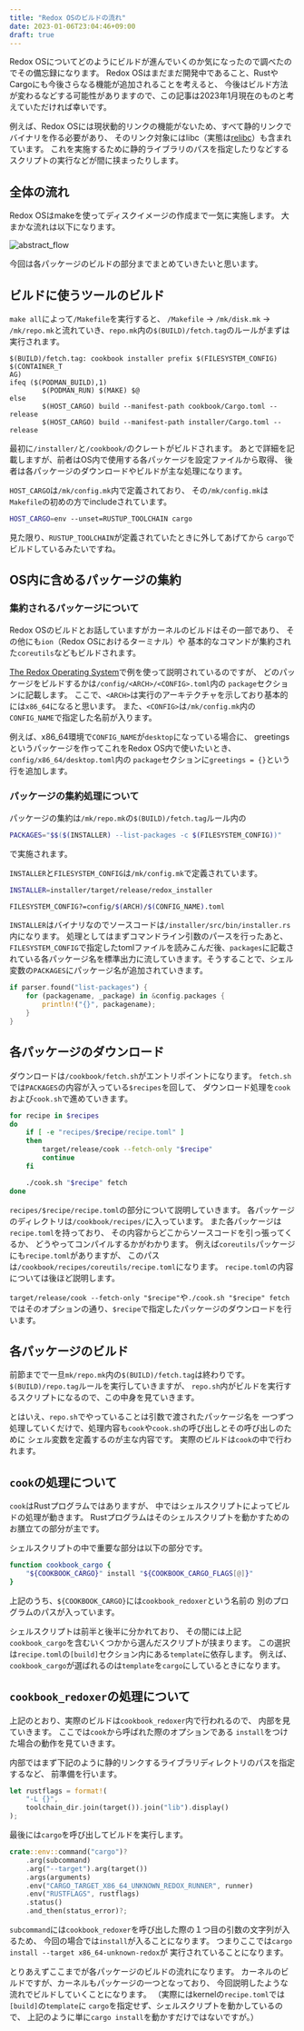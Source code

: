 ```yaml
---
title: "Redox OSのビルドの流れ"
date: 2023-01-06T23:04:46+09:00
draft: true
---
```


Redox OSについてどのようにビルドが進んでいくのか気になったので調べたのでその備忘録になります。
Redox OSはまだまだ開発中であること、RustやCargoにも今後さらなる機能が追加されることを考えると、
今後はビルド方法が変わるなどする可能性がありますので、この記事は2023年1月現在のものと考えていただければ幸いです。

例えば、Redox OSには現状動的リンクの機能がないため、すべて静的リンクでバイナリを作る必要があり、
そのリンク対象にはlibc（実態は[relibc]()）も含まれています。
これを実施するために静的ライブラリのパスを指定したりなどするスクリプトの実行などが間に挟まったりします。

## 全体の流れ

Redox OSはmakeを使ってディスクイメージの作成まで一気に実施します。
大まかな流れは以下になります。

![abstract_flow]()

今回は各パッケージのビルドの部分までまとめていきたいと思います。

## ビルドに使うツールのビルド

`make all`によって`/Makefile`を実行すると、
`/Makefile` → `/mk/disk.mk` → `/mk/repo.mk`と流れていき、`repo.mk`内の`$(BUILD)/fetch.tag`のルールがまずは実行されます。

```make
$(BUILD)/fetch.tag: cookbook installer prefix $(FILESYSTEM_CONFIG) $(CONTAINER_T
AG)
ifeq ($(PODMAN_BUILD),1)
        $(PODMAN_RUN) $(MAKE) $@
else
        $(HOST_CARGO) build --manifest-path cookbook/Cargo.toml --release
        $(HOST_CARGO) build --manifest-path installer/Cargo.toml --release
```

最初に`/installer/`と`/cookbook/`のクレートがビルドされます。
あとで詳細を記載しますが、前者はOS内で使用する各パッケージを設定ファイルから取得、
後者は各パッケージのダウンロードやビルドが主な処理になります。

`HOST_CARGO`は`/mk/config.mk`内で定義されており、
その`/mk/config.mk`は`Makefile`の初めの方でincludeされています。

```sh
HOST_CARGO=env --unset=RUSTUP_TOOLCHAIN cargo
```

見た限り、`RUSTUP_TOOLCHAIN`が定義されていたときに外してあげてから
`cargo`でビルドしているみたいですね。

## OS内に含めるパッケージの集約

### 集約されるパッケージについて

Redox OSのビルドとお話していますがカーネルのビルドはその一部であり、
その他にも`ion`（Redox OSにおけるターミナル）や
基本的なコマンドが集約された`coreutils`などもビルドされます。

[The Redox Operating System](https://doc.redox-os.org/book/ch09-01-including-programs.html)で例を使って説明されているのですが、
どのパッケージをビルドするかは`/config/<ARCH>/<CONFIG>.toml`内の
`package`セクションに記載します。
ここで、`<ARCH>`は実行のアーキテクチャを示しており基本的には`x86_64`になると思います。
また、`<CONFIG>`は`/mk/config.mk`内の`CONFIG_NAME`で指定した名前が入ります。

例えば、x86_64環境で`CONFIG_NAME`が`desktop`になっている場合に、
greetingsというパッケージを作ってこれをRedox OS内で使いたいとき、
`config/x86_64/desktop.toml`内の
`package`セクションに`greetings = {}`という行を追加します。

### パッケージの集約処理について

パッケージの集約は`/mk/repo.mk`の`$(BUILD)/fetch.tag`ルール内の

```sh
PACKAGES="$$($(INSTALLER) --list-packages -c $(FILESYSTEM_CONFIG))"
```

で実施されます。

`INSTALLER`と`FILESYSTEM_CONFIG`は`/mk/config.mk`で定義されています。

```sh
INSTALLER=installer/target/release/redox_installer
```

```sh
FILESYSTEM_CONFIG?=config/$(ARCH)/$(CONFIG_NAME).toml
```

`INSTALLER`はバイナリなのでソースコードは`/installer/src/bin/installer.rs`内になります。
処理としてはまずコマンドライン引数のパースを行ったあと、`FILESYSTEM_CONFIG`で指定したtomlファイルを読みこんだ後、`packages`に記載されている各パッケージ名を標準出力に流していきます。そうすることで、シェル変数の`PACKAGES`にパッケージ名が追加されていきます。

```rust
if parser.found("list-packages") {
    for (packagename, _package) in &config.packages {
        println!("{}", packagename);
    }
} 
```

## 各パッケージのダウンロード

ダウンロードは`/cookbook/fetch.sh`がエントリポイントになります。
`fetch.sh`では`PACKAGES`の内容が入っている`$recipes`を回して、
ダウンロード処理を`cook`および`cook.sh`で進めていきます。

```sh
for recipe in $recipes
do
    if [ -e "recipes/$recipe/recipe.toml" ]
    then
        target/release/cook --fetch-only "$recipe"
        continue
    fi

    ./cook.sh "$recipe" fetch
done
```

`recipes/$recipe/recipe.toml`の部分について説明していきます。
各パッケージのディレクトリは`/cookbook/recipes/`に入っています。
また各パッケージは`recipe.toml`を持っており、
その内容からどこからソースコードを引っ張ってくるか、
どうやってコンパイルするかがわかります。
例えば`coreutils`パッケージにも`recipe.toml`がありますが、
このパスは`/cookbook/recipes/coreutils/recipe.toml`になります。
`recipe.toml`の内容については後ほど説明します。

`target/release/cook --fetch-only "$recipe"`や`./cook.sh "$recipe" fetch`ではそのオプションの通り、`$recipe`で指定したパッケージのダウンロードを行います。

## 各パッケージのビルド

前節までで一旦`mk/repo.mk`内の`$(BUILD)/fetch.tag`は終わりです。
`$(BUILD)/repo.tag`ルールを実行していきますが、
`repo.sh`内がビルドを実行するスクリプトになるので、この中身を見ていきます。

とはいえ、`repo.sh`でやっていることは引数で渡されたパッケージ名を
一つずつ処理していくだけで、処理内容も`cook`や`cook.sh`の呼び出しとその呼び出しのために
シェル変数を定義するのが主な内容です。
実際のビルドは`cook`の中で行われます。


## `cook`の処理について

`cook`はRustプログラムではありますが、
中ではシェルスクリプトによってビルドの処理が動きます。
Rustプログラムはそのシェルスクリプトを動かすためのお膳立ての部分が主です。

シェルスクリプトの中で重要な部分は以下の部分です。

```sh
function cookbook_cargo {
    "${COOKBOOK_CARGO}" install "${COOKBOOK_CARGO_FLAGS[@]}"
}
```

上記のうち、`${COOKBOOK_CARGO}`には`cookbook_redoxer`という名前の
別のプログラムのパスが入っています。

シェルスクリプトは前半と後半に分かれており、
その間には上記`cookbook_cargo`を含むいくつかから選んだスクリプトが挟まります。
この選択は`recipe.toml`の`[build]`セクション内にある`template`に依存します。
例えば、`cookbook_cargo`が選ばれるのは`template`を`cargo`にしているときになります。

## `cookbook_redoxer`の処理について

上記のとおり、実際のビルドは`cookbook_redoxer`内で行われるので、
内部を見ていきます。
ここでは`cook`から呼ばれた際のオプションである
`install`をつけた場合の動作を見ていきます。

内部ではまず下記のように静的リンクするライブラリディレクトリのパスを指定するなど、
前準備を行います。

```rs
let rustflags = format!(
    "-L {}",
    toolchain_dir.join(target()).join("lib").display()
);
```

最後には`cargo`を呼び出してビルドを実行します。

```rs
crate::env::command("cargo")?
    .arg(subcommand)
    .arg("--target").arg(target())
    .args(arguments)
    .env("CARGO_TARGET_X86_64_UNKNOWN_REDOX_RUNNER", runner)
    .env("RUSTFLAGS", rustflags)
    .status()
    .and_then(status_error)?;
```

`subcommand`には`cookbook_redoxer`を呼び出した際の１つ目の引数の文字列が入るため、
今回の場合では`install`が入ることになります。
つまりここでは`cargo install --target x86_64-unknown-redox`が
実行されていることになります。

とりあえずここまでが各パッケージのビルドの流れになります。
カーネルのビルドですが、カーネルもパッケージの一つとなっており、
今回説明したような流れでビルドしていくことになります。
（実際にはkernelの`recipe.toml`では`[build]`の`template`に
`cargo`を指定せず、シェルスクリプトを動かしているので、
上記のように単に`cargo install`を動かすだけではないですが。）